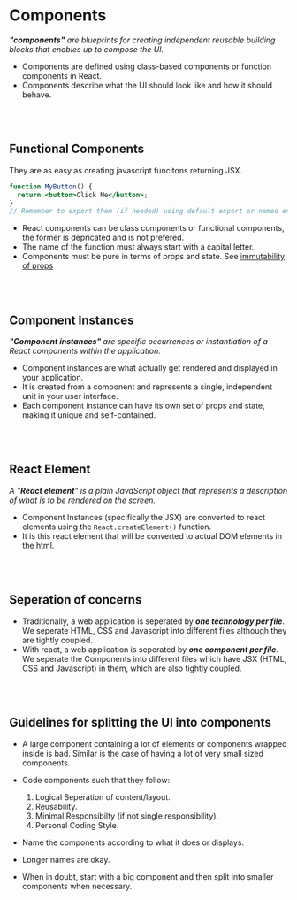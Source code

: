 # Components

_***"components"*** are blueprints for creating independent reusable building blocks that enables up to compose the UI._

- Components are defined using class-based components or function components in React.
- Components describe what the UI should look like and how it should behave.

<br>
<br>

## Functional Components

They are as easy as creating javascript funcitons returning JSX.

```jsx
function MyButton() {
  return <button>Click Me</button>;
}
// Remember to export them (if needed) using default export or named export.
```

- React components can be class components or functional components, the former is depricated and is not prefered.
- The name of the function must always start with a capital letter.
- Components must be pure in terms of props and state. See [immutability of props](./03.props.md#immutability-of-props)

<br>
<br>

## Component Instances

_***"Component instances"*** are specific occurrences or instantiation of a React components within the application._

- Component instances are what actually get rendered and displayed in your application.
- It is created from a component and represents a single, independent unit in your user interface.
- Each component instance can have its own set of props and state, making it unique and self-contained.

<br>
<br>

## React Element

_A "***React element***" is a plain JavaScript object that represents a description of what is to be rendered on the screen._

- Component Instances (specifically the JSX) are converted to react elements using the `React.createElement()` function.
- It is this react element that will be converted to actual DOM elements in the html.

<br>
<br>

## Seperation of concerns

- Traditionally, a web application is seperated by **_one technology per file_**. We seperate HTML, CSS and Javascript into different files although they are tightly coupled.
- With react, a web application is seperated by **_one component per file_**. We seperate the Components into different files which have JSX (HTML, CSS and Javascript) in them, which are also tightly coupled.

<br>
<br>

## Guidelines for splitting the UI into components

- A large component containing a lot of elements or components wrapped inside is bad. Similar is the case of having a lot of very small sized components.

- Code components such that they follow:

  1. Logical Seperation of content/layout.
  2. Reusability.
  3. Minimal Responsibilty (if not single responsibility).
  4. Personal Coding Style.

- Name the components according to what it does or displays.
- Longer names are okay.
- When in doubt, start with a big component and then split into smaller components when necessary.

<br>
<br>
